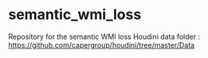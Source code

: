 # semantic_wmi_loss
Repository for the semantic WMI loss
Houdini data folder : https://github.com/capergroup/houdini/tree/master/Data
